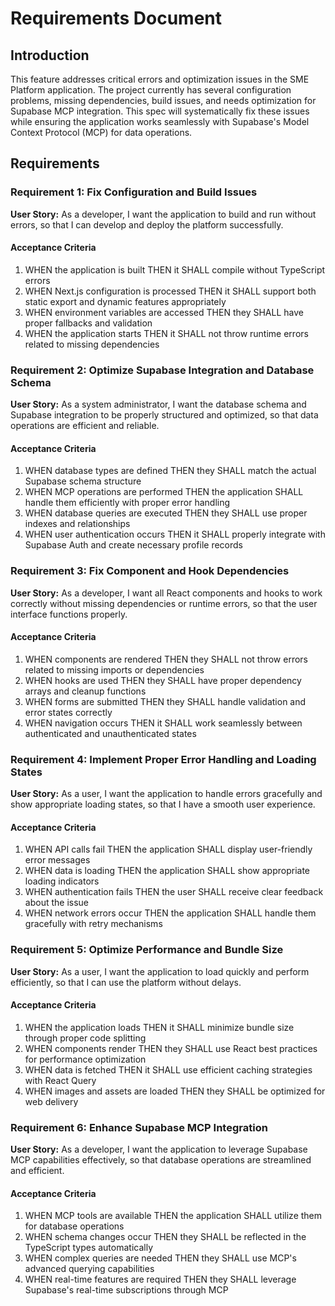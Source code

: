 # Requirements Document

## Introduction

This feature addresses critical errors and optimization issues in the SME Platform application. The project currently has several configuration problems, missing dependencies, build issues, and needs optimization for Supabase MCP integration. This spec will systematically fix these issues while ensuring the application works seamlessly with Supabase's Model Context Protocol (MCP) for data operations.

## Requirements

### Requirement 1: Fix Configuration and Build Issues

**User Story:** As a developer, I want the application to build and run without errors, so that I can develop and deploy the platform successfully.

#### Acceptance Criteria

1. WHEN the application is built THEN it SHALL compile without TypeScript errors
2. WHEN Next.js configuration is processed THEN it SHALL support both static export and dynamic features appropriately
3. WHEN environment variables are accessed THEN they SHALL have proper fallbacks and validation
4. WHEN the application starts THEN it SHALL not throw runtime errors related to missing dependencies

### Requirement 2: Optimize Supabase Integration and Database Schema

**User Story:** As a system administrator, I want the database schema and Supabase integration to be properly structured and optimized, so that data operations are efficient and reliable.

#### Acceptance Criteria

1. WHEN database types are defined THEN they SHALL match the actual Supabase schema structure
2. WHEN MCP operations are performed THEN the application SHALL handle them efficiently with proper error handling
3. WHEN database queries are executed THEN they SHALL use proper indexes and relationships
4. WHEN user authentication occurs THEN it SHALL properly integrate with Supabase Auth and create necessary profile records

### Requirement 3: Fix Component and Hook Dependencies

**User Story:** As a developer, I want all React components and hooks to work correctly without missing dependencies or runtime errors, so that the user interface functions properly.

#### Acceptance Criteria

1. WHEN components are rendered THEN they SHALL not throw errors related to missing imports or dependencies
2. WHEN hooks are used THEN they SHALL have proper dependency arrays and cleanup functions
3. WHEN forms are submitted THEN they SHALL handle validation and error states correctly
4. WHEN navigation occurs THEN it SHALL work seamlessly between authenticated and unauthenticated states

### Requirement 4: Implement Proper Error Handling and Loading States

**User Story:** As a user, I want the application to handle errors gracefully and show appropriate loading states, so that I have a smooth user experience.

#### Acceptance Criteria

1. WHEN API calls fail THEN the application SHALL display user-friendly error messages
2. WHEN data is loading THEN the application SHALL show appropriate loading indicators
3. WHEN authentication fails THEN the user SHALL receive clear feedback about the issue
4. WHEN network errors occur THEN the application SHALL handle them gracefully with retry mechanisms

### Requirement 5: Optimize Performance and Bundle Size

**User Story:** As a user, I want the application to load quickly and perform efficiently, so that I can use the platform without delays.

#### Acceptance Criteria

1. WHEN the application loads THEN it SHALL minimize bundle size through proper code splitting
2. WHEN components render THEN they SHALL use React best practices for performance optimization
3. WHEN data is fetched THEN it SHALL use efficient caching strategies with React Query
4. WHEN images and assets are loaded THEN they SHALL be optimized for web delivery

### Requirement 6: Enhance Supabase MCP Integration

**User Story:** As a developer, I want the application to leverage Supabase MCP capabilities effectively, so that database operations are streamlined and efficient.

#### Acceptance Criteria

1. WHEN MCP tools are available THEN the application SHALL utilize them for database operations
2. WHEN schema changes occur THEN they SHALL be reflected in the TypeScript types automatically
3. WHEN complex queries are needed THEN they SHALL use MCP's advanced querying capabilities
4. WHEN real-time features are required THEN they SHALL leverage Supabase's real-time subscriptions through MCP